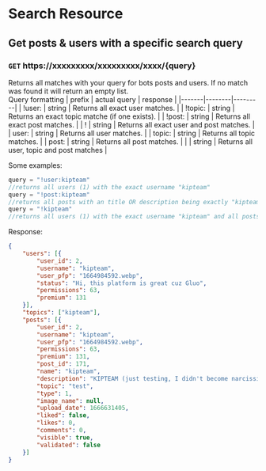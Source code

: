 # Search Resource
## Get posts & users with a specific search query
### `GET` https://xxxxxxxxx/xxxxxxxxx/xxxx/{query}
Returns all matches with your query for bots posts and users. If no match was found it will return an empty list.  
Query formatting 
| prefix | actual query | response |
|-------|--------|---------|
| !user:  | string | Returns all exact user matches. |
| !topic:  | string | Returns an exact topic matche (if one exists). |
| !post:  | string | Returns all exact post matches. |
| !  | string | Returns all exact user and post matches. |
| user: | string | Returns all user matches. |
| topic: | string | Returns all topic matches. |
| post: | string | Returns all post matches. |
|  | string | Returns all user, topic and post matches |

Some examples:
```js
query = "!user:kipteam"
//returns all users (1) with the exact username "kipteam"
query = "!post:kipteam"
//returns all posts with an title OR description being exactly "kipteam"
query = "!kipteam"
//returns all users (1) with the exact username "kipteam" and all posts with an exact title OR description of "kipteam" -> response shown below.
```
Response:
```json
{
    "users": [{
        "user_id": 2,
        "username": "kipteam",
        "user_pfp": "1664984592.webp",
        "status": "Hi, this platform is great cuz Gluo",
        "permissions": 63,
        "premium": 131
    }],
    "topics": ["kipteam"],
    "posts": [{
        "user_id": 2,
        "username": "kipteam",
        "user_pfp": "1664984592.webp",
        "permissions": 63,
        "premium": 131,
        "post_id": 171,
        "name": "kipteam",
        "description": "KIPTEAM (just testing, I didn't become narcissistic)",
        "topic": "test",
        "type": 1,
        "image_name": null,
        "upload_date": 1666631405,
        "liked": false,
        "likes": 0,
        "comments": 0,
        "visible": true,
        "validated": false
    }]
}
```